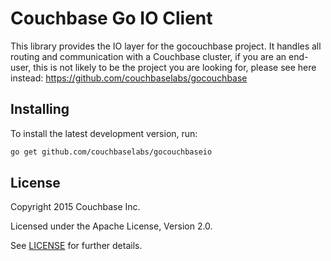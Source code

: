 # Couchbase Go IO Client

This library provides the IO layer for the gocouchbase project.
It handles all routing and communication with a Couchbase cluster,
if you are an end-user, this is not likely to be the project you
are looking for, please see here instead:
https://github.com/couchbaselabs/gocouchbase


## Installing

To install the latest development version, run:
```bash
go get github.com/couchbaselabs/gocouchbaseio
```


## License
Copyright 2015 Couchbase Inc.

Licensed under the Apache License, Version 2.0.

See
[LICENSE](https://github.com/couchbase/couchnode/blob/master/LICENSE)
for further details.
